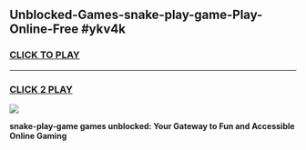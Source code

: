 
## Unblocked-Games-snake-play-game-Play-Online-Free #ykv4k
<h3>
<a href="https://us.freeplayer.one?title=snake-play-game&ref=10M">CLICK TO PLAY</a></h3>
<hr>

<h3>
<a href="https://us.freeplayer.one?title=snake-play-game&ref=10M">CLICK 2 PLAY</a>
  
</h3>

<a href="https://us.freeplayer.one?title=snake-play-game&ref=10M"><img src="https://clearcache.store/games.png"></a>


**snake-play-game games unblocked: Your Gateway to Fun and Accessible Online Gaming**
